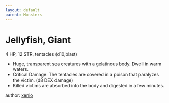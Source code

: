 ```yaml
---
layout: default
parent: Monsters
---
```


# Jellyfish, Giant
4 HP, 12 STR, tentacles (d10,blast)

- Huge, transparent sea creatures with a gelatinous body. Dwell in warm waters.
- Critical Damage: The tentacles are covered in a poison that paralyzes the victim. (d8 DEX damage)
- Killed victims are absorbed into the body and digested in a few minutes.

author: [xenio](https://xenioinabottle.blogspot.com/2021/03/classic-monsters-for-cairnito-part-2.html)
